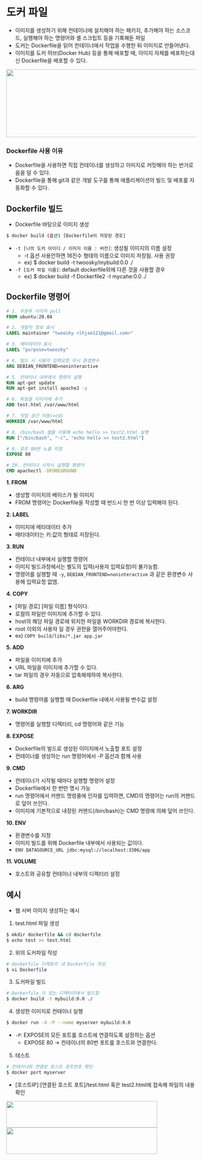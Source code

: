 # 도커 파일
* 이미지를 생성하기 위해 컨테이너에 설치해야 하는 패키지, 추가해야 하는 소스코드, 실행해야 하는 명령어와 셸 스크립트 등을 기록해둔 파일
* 도커는 Dockerfile을 읽어 컨테이너에서 작업을 수행한 뒤 이미지로 만들어낸다.   
* 이미지를 도커 허브(Docker Hub) 등을 통해 배포할 때, 이미지 자체를 배포하는대신 Dockerfile을 배포할 수 있다.
<img src="https://user-images.githubusercontent.com/50009240/184939689-6f9f9889-4ecf-4958-bed5-cbb74713fc1e.jpg" width="550" height="180">

### Dockerfile 사용 이유
* Dockerfile을 사용하면 직접 컨테이너를 생성하고 이미지로 커밋해야 하는 번거로움을 덜 수 있다.
* Dockerfile을 통해 git과 같은 개발 도구를 통해 애플리케이션의 빌드 및 배포를 자동화할 수 있다.

## Dockerfile 빌드
* Dockerfile 바탕으로 이미지 생성
```bash
$ docker build (옵션) [Dockerfile이 저장된 경로]
```
* `-t [나의 도커 아이디 / 이미지 이름 : 버전]`: 생성될 이미지의 이름 설정
  * -t 옵션 사용안하면 16진수 형태의 이름으로 이미지 저장됨. 사용 권장
  * ex) $ docker build -t twoosky/mybuild:0.0 ./ 
* `-f [도커 파일 이름]`: default dockerfile외에 다른 것을 사용할 경우
  * ex) $ docker build -f Dockerfile2 -t mycahe:0.0 ./ 

## Dockerfile 명령어
```dockerfile
# 1. 우분투 이미지 pull
FROM ubuntu:20.04

# 2. 개발자 정보 표시
LABEL maintainer "twoosky <lhjae121@gmail.com>"

# 3. 메타데이터 표시
LABEL "purpose=twoosky"

# 4. 빌드 시 사용자 입력요청 무시 환경변수
ARG DEBIAN_FRONTEND=noninteractive 

# 5. 컨테이너 내부에서 명령어 실행
RUN apt-get update
RUN apt-get install apache2 -y

# 6. 파일을 이미지에 추가
ADD test.html /var/www/html

# 7. 작업 공간 이동(=cd)
WORKDIR /var/www/html

# 8. /bin/bash 셸을 이용해 echo hello >> test2.html 실행
RUN ["/bin/bash", "-c", "echo hello >> test2.html"]

# 9. 포트 80번 노출 지정
EXPOSE 80

# 10. 컨테이너 시작시 실행할 명령어
CMD apachectl -DFOREGROUND
```
**1. FROM**  
* 생성할 이미지의 베이스가 될 이미지
* FROM 명령어는 Dockerfile을 작성할 때 반드시 한 번 이상 입력해야 된다.  

**2. LABEL**   
* 이미지에 메타데이터 추가
* 메타데이터는 키:값의 형태로 저장된다.   

**3. RUN**  
* 컨테이너 내부에서 실행할 명령어
* 이미지 빌드과정에서는 별도의 입력(사용자 입력요청)이 불가능함.
* 명령어를 실행할 때 `-y`, `DEBIAN_FRONTEND=noninteractive` 과 같은 환경변수 사용해 입력요청 없앰.

**4. COPY**
* [파일 경로] [파일 이름] 형식이다.
* 로컬의 파일만 이미지에 추가할 수 있다.
* host의 해당 파일 경로에 위치한 파일을 WORKDIR 경로에 복사한다. 
* root 이외의 사용자 일 경우 권한을 열어주어야한다.
* ex) `COPY build/libs/*.jar app.jar`

**5. ADD**   
* 파일을 이미지에 추가
* URL 파일을 이미지에 추가할 수 있다.
* tar 파일의 경우 자동으로 압축해제하여 복사한다.

**6. ARG**  
* build 명령어를 실행할 때 Dockerfile 내에서 사용될 변수값 설정  

**7. WORKDIR**  
* 명령어를 실행할 디렉터리, cd 명령어와 같은 기능  

**8. EXPOSE**  
* Dockerfile의 빌드로 생성된 이미지에서 노출할 포트 설정
* 컨테이너를 생성하는 run 명령어에서 -P 옵션과 함께 사용  

**9. CMD**   
* 컨테이너가 시작될 때마다 실행할 명령어 설정
* Dockerfile에서 한 번만 명시 가능
* run 명령어에서 커맨드 명령줄에 인자를 입력하면, CMD의 명령어는 run의 커맨드로 덮어 쓰인다.
* 이미지에 기본적으로 내장된 커맨드(/bin/bash)는 CMD 명령에 의해 덮어 쓰인다.  

**10. ENV**  
* 환경변수를 지정
* 이미지 빌드를 위해 Dockerfile 내부에서 사용되는 값이다.
* `ENV DATASOURCE_URL jdbc:mysql://localhost:3306/app`

**11. VOLUME**  
* 호스트와 공유할 컨테이너 내부의 디렉터리 설정

## 예시
* 웹 서버 이미지 생성하는 예시
1. test.html 파일 생성
```bash
$ mkdir dockerfile && cd dockerfile
$ echo test >> test.html
```
2. 위의 도커파일 작성
```bash
# dockerfile 디렉토리 내 Dockerfile 작성
$ vi Dockerfile
```
3. 도커파일 빌드
```bash
# Dockerfile 이 있는 디렉터리에서 빌드함
$ docker build -t mybuild:0.0 ./
```
4. 생성한 이미지로 컨테이너 실행
```bash
$ docker run -d -P --name myserver mybuild:0.0
```
* `-P`: EXPOSE의 모든 포트를 호스트에 연결하도록 설정하는 옵션
  * EXPOSE 80 -> 컨테이너의 80번 포트를 호스트와 연결한다.

5. 테스트  
```bash
# 컨테이너와 연결된 호스트 포트번호 확인
$ docker port myserver
```
* [호스트IP]:[연결된 호스트 포트]/test.html 혹은 test2.html에 접속해 파일의 내용 확인
<img src="https://user-images.githubusercontent.com/50009240/184937061-7d5e200a-b35f-4d7b-8178-f590dd75dcaf.png" width="400" height="70">

<img src="https://user-images.githubusercontent.com/50009240/184937142-56d393e5-fcf5-43d9-8d6e-d5b71f2d9cfb.png" width="400" height="70">

